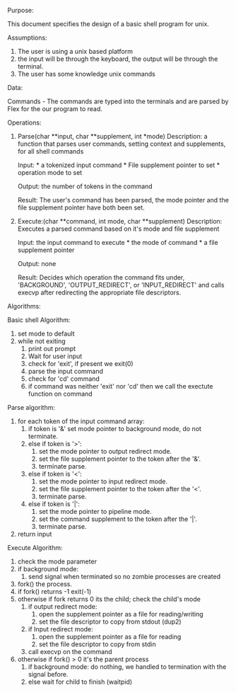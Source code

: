 Purpose:

This document specifies the design of a basic shell program for unix.

Assumptions:

1. The user is using a unix based platform
2. the input will be through the keyboard, the output will be through the terminal.
3. The user has some knowledge unix commands

Data:

Commands - The commands are typed into the terminals and are parsed by Flex for the our program to read.

Operations:

1. Parse(char **input, char **supplement, int *mode)
Description: a function that parses user commands, setting context and supplements, for all shell commands

    Input: 
        * a tokenized input command
        * File supplement pointer to set
        * operation mode to set

    Output: the number of tokens in the command

    Result: The user's command has been parsed, the mode pointer and the file supplement
        pointer have both been set.

2. Execute:(char **command, int mode, char **supplement)
Description: Executes a parsed command based on it's mode and file supplement

    Input: the input command to execute
        * the mode of command
        * a file supplement pointer
    
    Output: none

    Result: Decides which operation the command fits under, 'BACKGROUND', 'OUTPUT_REDIRECT', or 'INPUT_REDIRECT'
        and calls execvp after redirecting the appropriate file descriptors.

Algorithms:

Basic shell Algorithm:

1. set mode to default
2. while not exiting    
    1. print out prompt
    2. Wait for user input
    3. check for 'exit', if present we exit(0)
    4. parse the input command
    5. check for 'cd' command
    6. if command was neither 'exit' nor 'cd' then we call the exectute function on command

Parse algorithm:

1. for each token of the input command array:
    1. if token is '&' set mode pointer to background mode, do not terminate.
    2. else if token is '>':
        1. set the mode pointer to output redirect mode.
        2. set the file supplement pointer to the token after the '&'.
        3. terminate parse.
    3. else if token is '<':
        1. set the mode pointer to input redirect mode.
        2. set the file supplement pointer to the token after the '<'.
        3. terminate parse.
    4. else if token is '|':
        1. set the mode pointer to pipeline mode.
        2. set the command supplement to the token after the '|'.
        3. terminate parse.
2. return input

Execute Algorithm:

1. check the mode parameter
2. if background mode: 
    1. send signal when terminated so no zombie processes are created
3. fork() the process.
4. if fork() returns -1 exit(-1)
5. otherwise if fork returns 0 its the child; check the child's mode
    1. if output redirect mode:
        1. open the supplement pointer as a file for reading/writing
        2. set the file descriptor to copy from stdout (dup2)
    2. if Input redirect mode:
        1. open the supplement pointer as a file for reading
        2. set the file descriptor to copy from stdin
    3. call execvp on the command
6. otherwise if fork() > 0 it's the parent process
    1. if background mode:
        do nothing, we handled to termination with the signal before.
    2. else wait for child to finish (waitpid)
